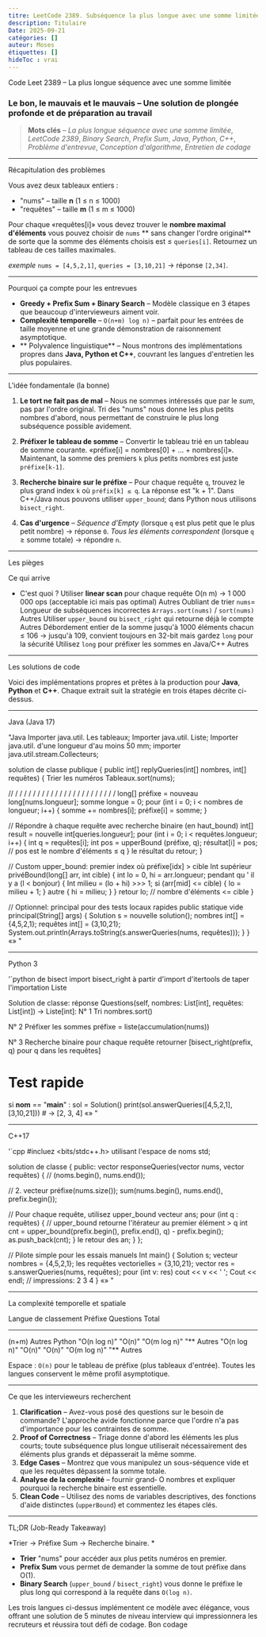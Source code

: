 ```yaml
---
titre: LeetCode 2389. Subséquence la plus longue avec une somme limitée -
description: Titulaire
Date: 2025-09-21
catégories: []
auteur: Moses
étiquettes: []
hideToc : vrai
---
```

Code Leet 2389 – La plus longue séquence avec une somme limitée
### Le bon, le mauvais et le mauvais – Une solution de plongée profonde et de préparation au travail

> **Mots clés** – *La plus longue séquence avec une somme limitée*, *LeetCode 2389*, *Binary Search*, *Prefix Sum*, *Java*, *Python*, *C++*, *Problème d'entrevue*, *Conception d'algorithme*, *Entretien de codage*

---

Récapitulation des problèmes

Vous avez deux tableaux entiers :

* "nums" – taille **n** (1 ≤ n ≤ 1000)
* "requêtes" – taille **m** (1 ≤ m ≤ 1000)

Pour chaque «requêtes[i]» vous devez trouver le **nombre maximal d'éléments** vous pouvez choisir de `nums` ** sans changer l'ordre original** de sorte que la somme des éléments choisis est ≤ `queries[i]`.
Retournez un tableau de ces tailles maximales.

*exemple*
`nums = [4,5,2,1]`, `queries = [3,10,21]` → réponse `[2,34]`.

---

Pourquoi ça compte pour les entrevues

* **Greedy + Prefix Sum + Binary Search** – Modèle classique en 3 étapes que beaucoup d'intervieweurs aiment voir.
* **Complexité temporelle** – `O(n+m) log n)` – parfait pour les entrées de taille moyenne et une grande démonstration de raisonnement asymptotique.
* ** Polyvalence linguistique** – Nous montrons des implémentations propres dans **Java, Python et C++**, couvrant les langues d'entretien les plus populaires.

---

L'idée fondamentale (la bonne)

1. **Le tort ne fait pas de mal** –
Nous ne sommes intéressés que par le *sum*, pas par l'ordre original. Tri des "nums" nous donne les plus petits nombres d'abord, nous permettant de construire le plus long subséquence possible avidement.

2. **Préfixer le tableau de somme** –
Convertir le tableau trié en un tableau de somme courante.
«préfixe[i] = nombres[0] + ... + nombres[i]».
Maintenant, la somme des premiers `k` plus petits nombres est juste `préfixe[k-1]`.

3. **Recherche binaire sur le préfixe** –
Pour chaque requête `q`, trouvez le plus grand index `k` où `préfix[k] ≤ q`.
La réponse est "k + 1".
Dans C++/Java nous pouvons utiliser `upper_bound`; dans Python nous utilisons `bisect_right`.

4. **Cas d'urgence** –
*Séquence d'Empty* (lorsque `q` est plus petit que le plus petit nombre) → réponse `0`.
*Tous les éléments correspondent* (lorsque `q` ≥ somme totale) → répondre `n`.

---

Les pièges

Ce qui arrive
- C'est quoi ?
Utiliser **linear scan** pour chaque requête O(n m) → 1 000 000 ops (acceptable ici mais pas optimal)
Autres Oubliant de trier `nums`= Longueur de subséquences incorrectes `Arrays.sort(nums)` / `sort(nums)` Autres
Utiliser `upper_bound` ou `bisect_right` qui retourne déjà le compte
Autres Débordement entier de la somme jusqu'à 1000 éléments chacun ≤ 106 → jusqu'à 109, convient toujours en 32-bit mais gardez `long` pour la sécurité Utilisez `long` pour préfixer les sommes en Java/C++ Autres

---

Les solutions de code

Voici des implémentations propres et prêtes à la production pour **Java**, **Python** et **C++**.
Chaque extrait suit la stratégie en trois étapes décrite ci-dessus.

---

Java (Java 17)

"Java
Importer java.util. Les tableaux;
Importer java.util. Liste;
Importer java.util. d'une longueur d'au moins 50 mm;
importer java.util.stream.Collecteurs;

solution de classe publique {
public int[] replyQueries(int[] nombres, int[] requêtes) {
Trier les numéros
Tableaux.sort(nums);

// / / / / / / / / / / / / / / / / / / / / / / /
long[] préfixe = nouveau long[nums.longueur];
somme longue = 0;
pour (int i = 0; i < nombres de longueur; i++) {
somme += nombres[i];
préfixe[i] = somme;
}

// Répondre à chaque requête avec recherche binaire (en haut_bound)
int[] result = nouvelle int[queries.longueur];
pour (int i = 0; i < requêtes.longueur; i++) {
int q = requêtes[i];
int pos = upperBound (préfixe, q);
résultat[i] = pos; // pos est le nombre d'éléments ≤ q
}
le résultat du retour;
}

// Custom upper_bound: premier index où préfixe[idx] > cible
Int supérieur privéBound(long[] arr, int cible) {
int lo = 0, hi = arr.longueur;
pendant qu ' il y a (l < bonjour) {
Int milieu = (lo + hi) >>> 1;
si (arr[mid] <= cible) {
lo = milieu + 1;
} autre {
hi = milieu;
}
}
retour lo; // nombre d'éléments <= cible
}

// Optionnel: principal pour des tests locaux rapides
public statique vide principal(String[] args) {
Solution s = nouvelle solution();
nombres int[] = {4,5,2,1};
requêtes int[] = {3,10,21};
System.out.println(Arrays.toString(s.answerQueries(nums, requêtes)));
}
}
«» "

---

Python 3

'`python
de bisect import bisect_right
à partir d'import d'itertools
de taper l'importation Liste

Solution de classe:
réponse Questions(self, nombres: List[int], requêtes: List[int]) -> Liste[int]:
N° 1 Tri
nombres.sort()

N° 2 Préfixer les sommes
préfixe = liste(accumulation(nums))

N° 3 Recherche binaire pour chaque requête
retourner [bisect_right(prefix, q) pour q dans les requêtes]

# Test rapide
si __nom__ == "__main__" :
sol = Solution()
print(sol.answerQueries([4,5,2,1], [3,10,21])) # -> [2, 3, 4]
«» "

---

C++17

'`cpp
#incluez <bits/stdc++.h>
utilisant l'espace de noms std;

solution de classe {
public:
vector<int> responseQueries(vector<int> nums, vector<int> requêtes) {
//
(noms.begin(), nums.end());

// 2.
vecteur <long> préfixe(nums.size());
sum(nums.begin(), nums.end(), prefix.begin());

// Pour chaque requête, utilisez upper_bound
vecteur <int> ans;
pour (int q : requêtes) {
// upper_bound retourne l'itérateur au premier élément > q
int cnt = upper_bound(prefix.begin(), prefix.end(), q) - prefix.begin();
as.push_back(cnt);
}
le retour des an;
}
};

// Pilote simple pour les essais manuels
Int main() {
Solution s;
vecteur<int> nombres = {4,5,2,1};
les requêtes vectorielles<int> = {3,10,21};
vector<int> res = s.answerQueries(nums, requêtes);
pour (int v: res) cout << v << ' ';
Cout << endl; // impressions: 2 3 4
}
«» "

---

La complexité temporelle et spatiale

Langue de classement Préfixe Questions Total
-- -- -- -- -- -- -- -- -- -- -- -- -- -- -- -- -- -- -- -- -- -- -- --
(n+m) Autres
Python "O(n log n)" "O(n)" "O(m log n)" "** Autres
"O(n log n)" "O(n)" "O(n)" "O(m log n)" "** Autres

Espace : `O(n)` pour le tableau de préfixe (plus tableaux d'entrée).
Toutes les langues conservent le même profil asymptotique.

---

Ce que les intervieweurs recherchent

1. **Clarification** – Avez-vous posé des questions sur le besoin de commande? L'approche avide fonctionne parce que l'ordre n'a pas d'importance pour les contraintes de somme.
2. **Proof of Correctness** – Triage donne d'abord les éléments les plus courts; toute subséquence plus longue utiliserait nécessairement des éléments plus grands et dépasserait la même somme.
3. **Edge Cases** – Montrez que vous manipulez un sous-séquence vide et que les requêtes dépassent la somme totale.
4. **Analyse de la complexité** – fournir grand‐ O nombres et expliquer pourquoi la recherche binaire est essentielle.
5. **Clean Code** – Utilisez des noms de variables descriptives, des fonctions d'aide distinctes (`upperBound`) et commentez les étapes clés.

---

TL;DR (Job-Ready Takeaway)

*Trier → Préfixe Sum → Recherche binaire. *
- **Trier** "nums" pour accéder aux plus petits numéros en premier.
- **Prefix Sum** vous permet de demander la somme de tout préfixe dans O(1).
- **Binary Search** (`upper_bound` / `bisect_right`) vous donne le préfixe le plus long qui correspond à la requête dans `O(log n)`.

Les trois langues ci-dessus implémentent ce modèle avec élégance, vous offrant une solution de 5 minutes de niveau interview qui impressionnera les recruteurs et réussira tout défi de codage. Bon codage 